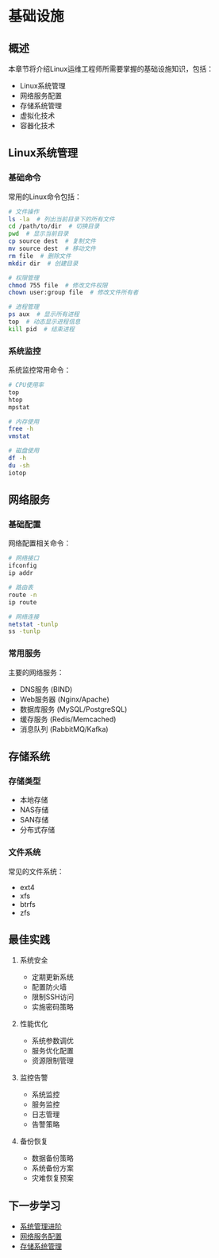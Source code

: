 # 基础设施

## 概述

本章节将介绍Linux运维工程师所需要掌握的基础设施知识，包括：

- Linux系统管理
- 网络服务配置
- 存储系统管理
- 虚拟化技术
- 容器化技术

## Linux系统管理

### 基础命令

常用的Linux命令包括：

```bash
# 文件操作
ls -la  # 列出当前目录下的所有文件
cd /path/to/dir  # 切换目录
pwd  # 显示当前目录
cp source dest  # 复制文件
mv source dest  # 移动文件
rm file  # 删除文件
mkdir dir  # 创建目录

# 权限管理
chmod 755 file  # 修改文件权限
chown user:group file  # 修改文件所有者

# 进程管理
ps aux  # 显示所有进程
top  # 动态显示进程信息
kill pid  # 结束进程
```

### 系统监控

系统监控常用命令：

```bash
# CPU使用率
top
htop
mpstat

# 内存使用
free -h
vmstat

# 磁盘使用
df -h
du -sh
iotop
```

## 网络服务

### 基础配置

网络配置相关命令：

```bash
# 网络接口
ifconfig
ip addr

# 路由表
route -n
ip route

# 网络连接
netstat -tunlp
ss -tunlp
```

### 常用服务

主要的网络服务：

- DNS服务 (BIND)
- Web服务器 (Nginx/Apache)
- 数据库服务 (MySQL/PostgreSQL)
- 缓存服务 (Redis/Memcached)
- 消息队列 (RabbitMQ/Kafka)

## 存储系统

### 存储类型

- 本地存储
- NAS存储
- SAN存储
- 分布式存储

### 文件系统

常见的文件系统：

- ext4
- xfs
- btrfs
- zfs

## 最佳实践

1. 系统安全
   - 定期更新系统
   - 配置防火墙
   - 限制SSH访问
   - 实施密码策略

2. 性能优化
   - 系统参数调优
   - 服务优化配置
   - 资源限制管理

3. 监控告警
   - 系统监控
   - 服务监控
   - 日志管理
   - 告警策略

4. 备份恢复
   - 数据备份策略
   - 系统备份方案
   - 灾难恢复预案

## 下一步学习

- [系统管理进阶](/02_系统管理/)
- [网络服务配置](/03_网络服务/)
- [存储系统管理](/04_存储系统/) 
